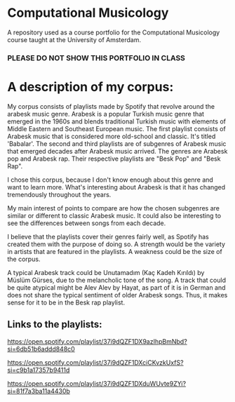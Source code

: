 # Computational Musicology
A repository used as a course portfolio for the Computational Musicology course taught at the University of Amsterdam. 

### PLEASE DO NOT SHOW THIS PORTFOLIO IN CLASS

# A description of my corpus:
My corpus consists of playlists made by Spotify that revolve around the arabesk music genre. Arabesk is a popular Turkish music genre that emerged in the 1960s and blends traditional Turkish music with elements of Middle Eastern and Southeast European music. The first playlist consists of Arabesk music that is considered more old-school and classic. It's titled 'Babalar'. The second and third playlists are of subgenres of Arabesk music that emerged decades after Arabesk music arrived. The genres are Arabesk pop and Arabesk rap.  Their respective playlists are "Besk Pop" and "Besk Rap".

I chose this corpus, because I don't know enough about this genre and want to learn more. What's interesting about Arabesk is that it has changed tremendously throughout the years.

My main interest of points to compare are how the chosen subgenres are similar or different to classic Arabesk music. It could also be interesting to see the differences between songs from each decade.

I believe that the playlists cover their genres fairly well, as Spotify has created them with the purpose of doing so. A strength would be the variety in artists that are featured in the playlists. A weakness could be the size of the corpus.

A typical Arabesk track could be Unutamadım (Kaç Kadeh Kırıldı) by Müslüm Gürses, due to the melancholic tone of the song. A track that could be quite atypical might be Alev Alev by Hayat, as part of it is in German and does not share the typical sentiment of older Arabesk songs. Thus, it makes sense for it to be in the Besk rap playlist.

## Links to the playlists:
https://open.spotify.com/playlist/37i9dQZF1DX9azIhpBmNbd?si=6db51b6addd848c0

https://open.spotify.com/playlist/37i9dQZF1DXciCKvzkUxfS?si=c9b1a17357b9411d

https://open.spotify.com/playlist/37i9dQZF1DXduWUvte9ZYi?si=81f7a3ba11a4430b
